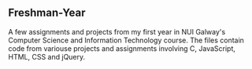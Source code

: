 ## Freshman-Year
A few assignments and projects from my first year in NUI Galway's Computer Science and Information Technology course. The files contain code from variouse projects and assignments involving C, JavaScript, HTML, CSS and jQuery. 
